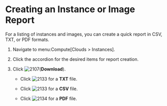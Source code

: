 # Creating an Instance or Image Report

For a listing of instances and images, you can create a quick report in
CSV, TXT, or PDF formats.

1.  Navigate to menu:Compute\[Clouds \> Instances\].

2.  Click the accordion for the desired items for report creation.

3.  Click ![2107](../images/2107.png)(**Download**).

      - Click ![2133](../images/2133.png) for a **TXT** file.

      - Click ![2133](../images/2133.png) for a **CSV** file.

      - Click ![2134](../images/2134.png) for a **PDF** file.
